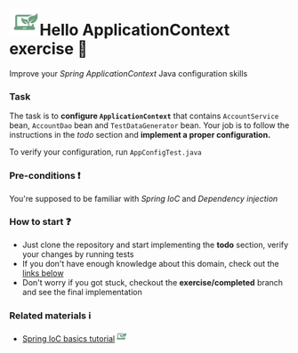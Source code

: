 # <img src="https://raw.githubusercontent.com/bobocode-projects/resources/master/image/logo_transparent_background.png" height=50/>Hello ApplicationContext exercise :muscle:
Improve your *Spring ApplicationContext* Java configuration skills
### Task
The task is to **configure `ApplicationContext`** that contains `AccountService` bean, `AccountDao` bean 
and `TestDataGenerator` bean. Your job is to follow the instructions in the *todo* section and **implement 
a proper configuration.**  

To verify your configuration, run `AppConfigTest.java`

 
### Pre-conditions :heavy_exclamation_mark:
You're supposed to be familiar with *Spring IoC* and *Dependency injection*

### How to start :question:
* Just clone the repository and start implementing the **todo** section, verify your changes by running tests
* If you don't have enough knowledge about this domain, check out the [links below](#related-materials-information_source)
* Don't worry if you got stuck, checkout the **exercise/completed** branch and see the final implementation
 
### Related materials :information_source:
 * [Spring IoC basics tutorial](https://github.com/boy4uck/spring-framework-tutorial/tree/master/spring-framework-ioc-basics)<img src="https://raw.githubusercontent.com/bobocode-projects/resources/master/image/logo_transparent_background.png" height=20/>

